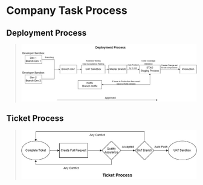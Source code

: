 # Company Task Process

## Deployment Process
>![Deployment Process](../Archive/Attachment/Deployment%20Process.jpg)

## Ticket Process
>![Ticket Process](../Archive/Attachment/Ticket%20Process.jpg)
